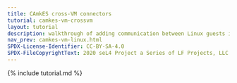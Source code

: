 ```yaml
---
title: CAmkES cross-VM connectors
tutorial: camkes-vm-crossvm
layout: tutorial
description: walkthrough of adding communication between Linux guests in separate VMs
nav_prev: camkes-vm-linux.html
SPDX-License-Identifier: CC-BY-SA-4.0
SPDX-FileCopyrightText: 2020 seL4 Project a Series of LF Projects, LLC.
---
```

{% include tutorial.md %}